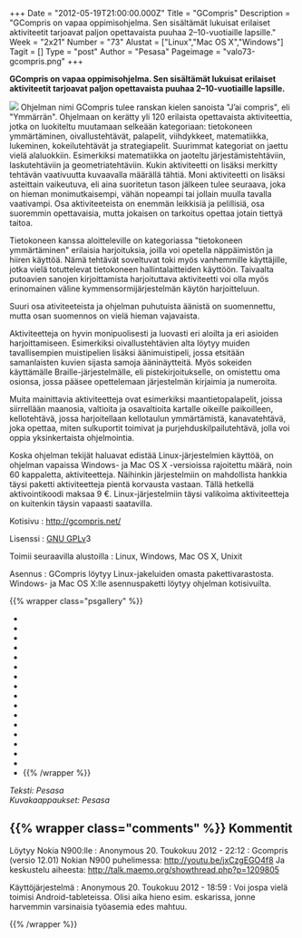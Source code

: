 +++
Date = "2012-05-19T21:00:00.000Z"
Title = "GCompris"
Description = "GCompris on vapaa oppimisohjelma. Sen sisältämät lukuisat erilaiset aktiviteetit tarjoavat paljon opettavaista puuhaa 2–10-vuotiaille lapsille."
Week = "2x21"
Number = "73"
Alustat = ["Linux","Mac OS X","Windows"]
Tagit = []
Type = "post"
Author = "Pesasa"
Pageimage = "valo73-gcompris.png"
+++


**GCompris on vapaa oppimisohjelma. Sen sisältämät lukuisat erilaiset
aktiviteetit tarjoavat paljon opettavaista puuhaa 2–10-vuotiaille
lapsille.**

![ ](/images/valo73-gcompris.png "fig:valo73-gcompris.png") Ohjelman nimi
GCompris tulee ranskan kielen sanoista "J’ai compris", eli "Ymmärrän".
Ohjelmaan on kerätty yli 120 erilaista opettavaista aktiviteettia, jotka
on luokiteltu muutamaan selkeään kategoriaan: tietokoneen ymmärtäminen,
oivallustehtävät, palapelit, viihdykkeet, matematiikka, lukeminen,
kokeilutehtävät ja strategiapelit. Suurimmat kategoriat on jaettu vielä
alaluokkiin. Esimerkiksi matematiikka on jaoteltu järjestämistehtäviin,
laskutehtäviin ja geometriatehtäviin. Kukin aktiviteetti on lisäksi
merkitty tehtävän vaativuutta kuvaavalla määrällä tähtiä. Moni
aktiviteetti on lisäksi asteittain vaikeutuva, eli aina suoritetun tason
jälkeen tulee seuraava, joka on hieman monimutkaisempi, vähän nopeampi
tai jollain muulla tavalla vaativampi. Osa aktiviteeteista on enemmän
leikkisiä ja pelillisiä, osa suoremmin opettavaisia, mutta jokaisen on
tarkoitus opettaa jotain tiettyä taitoa.

Tietokoneen kanssa aloitteleville on kategoriassa "tietokoneen
ymmärtäminen" erilaisia harjoituksia, joilla voi opetella näppäimistön
ja hiiren käyttöä. Nämä tehtävät soveltuvat toki myös vanhemmille
käyttäjille, jotka vielä totuttelevat tietokoneen hallintalaitteiden
käyttöön. Taivaalta putoavien sanojen kirjoittamista harjoituttava
aktiviteetti voi olla myös erinomainen väline kymmensormijärjestelmän
käytön harjoitteluun.

Suuri osa ativiteeteista ja ohjelman puhutuista äänistä on suomennettu,
mutta osan suomennos on vielä hieman vajavaista.

Aktiviteetteja on hyvin monipuolisesti ja luovasti eri aloilta ja eri
asioiden harjoittamiseen. Esimerkiksi oivallustehtävien alta löytyy
muiden tavallisempien muistipelien lisäksi äänimuistipeli, jossa
etsitään samanlaisten kuvien sijasta samoja ääninäytteitä. Myös sokeiden
käyttämälle Braille-järjestelmälle, eli pistekirjoitukselle, on
omistettu oma osionsa, jossa pääsee opettelemaan järjestelmän kirjaimia
ja numeroita.

Muita mainittavia aktiviteetteja ovat esimerkiksi maantietopalapelit,
joissa siirrellään maanosia, valtioita ja osavaltioita kartalle oikeille
paikoilleen, kellotehtävä, jossa harjoitellaan kellotaulun ymmärtämistä,
kanavatehtävä, joka opettaa, miten sulkuportit toimivat ja
purjehduskilpailutehtävä, jolla voi oppia yksinkertaista ohjelmointia.

Koska ohjelman tekijät haluavat edistää Linux-järjestelmien käyttöä, on
ohjelman vapaissa Windows- ja Mac OS X -versioissa rajoitettu määrä,
noin 60 kappaletta, aktiviteetteja. Näihinkin järjestelmiin on
mahdollista hankkia täysi paketti aktiviteetteja pientä korvausta
vastaan. Tällä hetkellä aktivointikoodi maksaa 9 €. Linux-järjestelmiin
täysi valikoima aktiviteetteja on kuitenkin täysin vapaasti saatavilla.

Kotisivu
:   <http://gcompris.net/>

Lisenssi
:   [GNU GPLv](GNU_GPL)3

Toimii seuraavilla alustoilla
:   Linux, Windows, Mac OS X, Unixit

Asennus
:   GCompris löytyy Linux-jakeluiden omasta pakettivarastosta. Windows-
    ja Mac OS X:lle asennuspaketti löytyy ohjelman kotisivuilta.

{{% wrapper class="psgallery" %}}
-   [ ](/images/gcompris-1.png)
-   [ ](/images/gcompris-2.png)
-   [ ](/images/gcompris-3.png)
-   [ ](/images/gcompris-4.png)
-   [ ](/images/gcompris-5.png)
-   [ ](/images/gcompris-6.png)
-   [ ](/images/gcompris-7.png)
-   [ ](/images/gcompris-8.png)
-   [ ](/images/gcompris-9.png)
-   [ ](/images/gcompris-10.png)
-   [ ](/images/gcompris-11.png)
-   [ ](/images/gcompris-12.png)
-   [ ](/images/gcompris-13.png)
-   [ ](/images/gcompris-14.png)
-   [ ](/images/gcompris-15.png)
-   [ ](/images/gcompris-16.png)
-   [ ](/images/gcompris-17.png)
{{% /wrapper %}}

*Teksti: Pesasa* <br />
*Kuvakaappaukset: Pesasa*

{{% wrapper class="comments" %}}
Kommentit
---------

Löytyy Nokia N900:lle
:   Anonymous 20. Toukokuu 2012 - 22:12
:   Gcompris (versio 12.01) Nokian N900 puhelimessa:
    <http://youtu.be/jxCzgEGO4f8> Ja keskustelu aiheesta:
    <http://talk.maemo.org/showthread.php?p=1209805>

Käyttöjärjestelmä
:   Anonymous 20. Toukokuu 2012 - 18:59
:   Voi jospa vielä toimisi Android-tableteissa. Olisi aika hieno esim.
    eskarissa, jonne harvemmin varsinaisia työasemia edes mahtuu.

{{% /wrapper %}}

